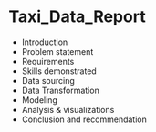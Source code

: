# Taxi_Data_Report
- Introduction
- Problem statement
- Requirements
- Skills demonstrated
- Data sourcing
- Data Transformation
- Modeling
- Analysis & visualizations
- Conclusion and recommendation

